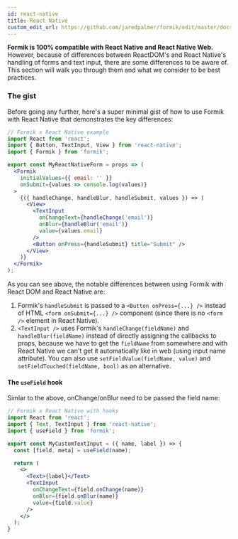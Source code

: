 ```yaml
---
id: react-native
title: React Native
custom_edit_url: https://github.com/jaredpalmer/formik/edit/master/docs/guides/react-native.md
---
```


**Formik is 100% compatible with React Native and React Native Web.** However,
because of differences between ReactDOM's and React Native's handling of forms
and text input, there are some differences to be aware of. This section will walk
you through them and what we consider to be best practices.

### The gist

Before going any further, here's a super minimal gist of how to use Formik with
React Native that demonstrates the key differences:

```jsx
// Formik x React Native example
import React from 'react';
import { Button, TextInput, View } from 'react-native';
import { Formik } from 'formik';

export const MyReactNativeForm = props => (
  <Formik
    initialValues={{ email: '' }}
    onSubmit={values => console.log(values)}
  >
    {({ handleChange, handleBlur, handleSubmit, values }) => (
      <View>
        <TextInput
          onChangeText={handleChange('email')}
          onBlur={handleBlur('email')}
          value={values.email}
        />
        <Button onPress={handleSubmit} title="Submit" />
      </View>
    )}
  </Formik>
);
```

As you can see above, the notable differences between using Formik with React
DOM and React Native are:

1.  Formik's `handleSubmit` is passed to a `<Button onPress={...} />`
    instead of HTML `<form onSubmit={...} />` component (since there is no
    `<form />` element in React Native).
2.  `<TextInput />` uses Formik's `handleChange(fieldName)` and `handleBlur(fieldName)` instead of directly assigning the callbacks to props, because we have to get the `fieldName` from somewhere and with React Native we can't get it automatically like in web (using input name attribute). You can also use `setFieldValue(fieldName, value)` and `setFieldTouched(fieldName, bool)` as an alternative.

#### The `useField` hook

Simlar to the above, onChange/onBlur need to be passed the field name:

```jsx
// Formik x React Native with hooks
import React from 'react';
import { Text, TextInput } from 'react-native';
import { useField } from 'formik';

export const MyCustomTextInput = ({ name, label }) => {
  const [field, meta] = useField(name);

  return (
    <>
      <Text>{label}</Text>
      <TextInput
        onChangeText={field.onChange(name)}
        onBlur={field.onBlur(name)}
        value={field.value}
      />
    </>
  );
}
```
